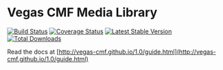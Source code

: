 Vegas CMF Media Library
======================

[![Build Status](https://travis-ci.org/vegas-cmf/media.png?branch=master)](https://travis-ci.org/vegas-cmf/media)
[![Coverage Status](https://coveralls.io/repos/vegas-cmf/media/badge.png?branch=master)](https://coveralls.io/r/vegas-cmf/media?branch=master)
[![Latest Stable Version](https://img.shields.io/packagist/v/vegas-cmf/media.svg)](https://packagist.org/packages/vegas-cmf/media)
[![Total Downloads](https://img.shields.io/packagist/dt/vegas-cmf/media.svg)](https://packagist.org/packages/vegas-cmf/media)

Read the docs at [http://vegas-cmf.github.io/1.0/guide.html](http://vegas-cmf.github.io/1.0/guide.html)